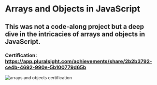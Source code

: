 # Arrays and Objects in JavaScript

## This was not a code-along project but a deep dive in the intricacies of arrays and objects in JavaScript.

### Certification: https://app.pluralsight.com/achievements/share/2b2b3792-ce4b-4692-990e-5b100779d65b

![arrays and objects certification](https://github.com/MarcelDurgante/arrays-and-objects-in-JavaScript/assets/83427196/64a57ed9-78b5-4694-871c-68778fadf18e)
